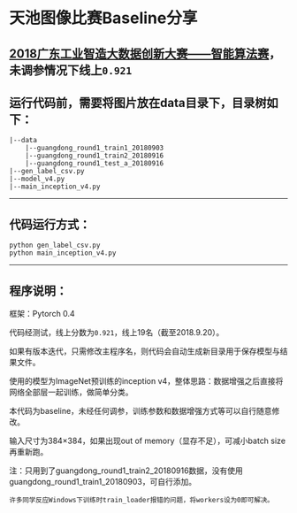 # 天池图像比赛Baseline分享
[2018广东工业智造大数据创新大赛——智能算法赛](https://tianchi.aliyun.com/competition/introduction.htm?spm=5176.11165320.5678.1.54114443WSKVPP&raceId=231682)，未调参情况下线上`0.921`
---
## 运行代码前，需要将图片放在data目录下，目录树如下：

	|--data
		|--guangdong_round1_train1_20180903
		|--guangdong_round1_train2_20180916
		|--guangdong_round1_test_a_20180916
	|--gen_label_csv.py
	|--model_v4.py
	|--main_inception_v4.py

---
## 代码运行方式：
	python gen_label_csv.py
	python main_inception_v4.py

---
## 程序说明：
框架：Pytorch 0.4

代码经测试，线上分数为`0.921`，线上19名（截至2018.9.20）。

如果有版本迭代，只需修改主程序名，则代码会自动生成新目录用于保存模型与结果文件。

使用的模型为ImageNet预训练的inception v4，整体思路：数据增强之后直接将网络全部层一起训练，做简单分类。

本代码为baseline，未经任何调参，训练参数和数据增强方式等可以自行随意修改。

输入尺寸为384×384，如果出现out of memory（显存不足），可减小batch size再重新跑。

注：只用到了guangdong_round1_train2_20180916数据，没有使用guangdong_round1_train1_20180903，可自行添加。

    许多同学反应Windows下训练时train_loader报错的问题，将workers设为0即可解决。

